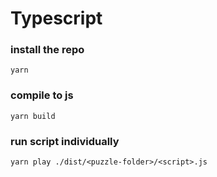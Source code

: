 # Typescript

### install the repo
```
yarn
```

### compile to js
```
yarn build 
```

### run script individually
```
yarn play ./dist/<puzzle-folder>/<script>.js
```